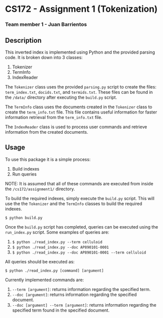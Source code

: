 # CS172 - Assignment 1 (Tokenization)

### Team member 1 - Juan Barrientos

## Description
This inverted index is implemented using Python and the provided parsing code. It is broken down
into 3 classes: 

1.  Tokenizer
2.  TermInfo
3.  IndexReader

The `Tokenizer` class uses the provided `parsing.py` script to create the files: `term_index.txt`, `docids.txt`, and `termids.txt`.
These files can be found in the `/data/` directory after executing the `build.py` script.

The `TermInfo` class uses the documents created in the `Tokenizer` class to create the `term_info.txt` file. 
This file contains useful information for faster information retrieval from the `term_info.txt` file.

The `IndexReader` class is used to process user commands and retrieve information from the created documents.

## Usage
To use this package it is a simple process:

1.  Build indexes
2.  Run queries

NOTE: It is assumed that all of these commands are executed from inside the `/cs172/assignment1/` directory.

To build the required indexes, simply execute the `build.py` script. This will use the the `Tokenizer` and the `TermInfo` classes to build the required indexes.

`$ python build.py`

Once the `build.py` script has completed, queries can be executed using the `run_index.py` script. Some examples of queries are:

1.  `$ python ./read_index.py --term celluloid`
2.  `$ python ./read_index.py --doc AP890101-0001`
3.  `$ python ./read_index.py --doc AP890101-0001 --term celluloid`

All queries should be executed as:

`$ python ./read_index.py [command] [argument]`

Currently implemented commands are:

1. `--term [argument]`: returns information regarding the specified term.
2. `--doc [argument]`: returns information regarding the specified document.
3. `--doc [argument] --term [argument]`: returns information regarding the specified term found in the specified document.
